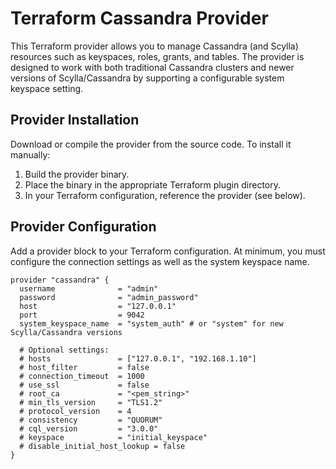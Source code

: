 # Terraform Cassandra Provider

This Terraform provider allows you to manage Cassandra (and Scylla) resources such as keyspaces, roles, grants, and tables. The provider is designed to work with both traditional Cassandra clusters and newer versions of Scylla/Cassandra by supporting a configurable system keyspace setting.

## Provider Installation

Download or compile the provider from the source code. To install it manually:
1. Build the provider binary.
2. Place the binary in the appropriate Terraform plugin directory.
3. In your Terraform configuration, reference the provider (see below).

## Provider Configuration

Add a provider block to your Terraform configuration. At minimum, you must configure the connection settings as well as the system keyspace name.

```hcl
provider "cassandra" {
  username              = "admin"
  password              = "admin_password"
  host                  = "127.0.0.1"
  port                  = 9042
  system_keyspace_name  = "system_auth" # or "system" for new Scylla/Cassandra versions

  # Optional settings:
  # hosts               = ["127.0.0.1", "192.168.1.10"]
  # host_filter         = false
  # connection_timeout  = 1000
  # use_ssl             = false
  # root_ca             = "<pem_string>"
  # min_tls_version     = "TLS1.2"
  # protocol_version    = 4
  # consistency         = "QUORUM"
  # cql_version         = "3.0.0"
  # keyspace            = "initial_keyspace"
  # disable_initial_host_lookup = false
}
